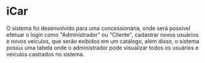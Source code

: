 # iCar

O sistema foi desenvolvido para uma concessionária, onde será possível efetuar o login como "Administrador" ou "Cliente", cadastrar novos usuários e novos veículos, que serão exibidos em um catálogo, além disso, o sistema possui uma tabela onde o administrador pode visualizar todos os usuários e veículos castrados no sistema.
